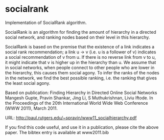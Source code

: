 socialrank
==========

Implementation of SocialRank algorithm.

SocialRank is an algorithm for finding the amount of hierarchy 
in a directed social network, and ranking nodes based on their
level in this hierarchy.

SocialRank is based on the premise that the existence of a 
link indicates a social rank recommendation; a link u -> v 
(i.e. u is a follower of v) indicates a social recommendation 
of v from u. If there is no reverse link from v to u, it might 
indicate that v is higher up in the hierarchy than u. We 
assume that in social networks, when people connect to other 
people who are lower in the hierarchy, this causes them social 
agony. To infer the ranks of the nodes in the network, we find 
the best possible ranking, i.e. the ranking that gives the 
least social agony.

Based on publication:
Finding Hierarchy in Directed Online Social Networks
Mangesh Gupte, Pravin Shankar, Jing Li, S Muthukrishnan, Liviu Iftode. 
In the Proceedings of the 20th International World Wide Web Conference (WWW 2011), March 2011.

URL:
http://paul.rutgers.edu/~spravin/www11_socialhierarchy.pdf

If you find this code useful, and use it in a publication, please 
cite the above paper. The bibtex entry is available at www2011.bib
